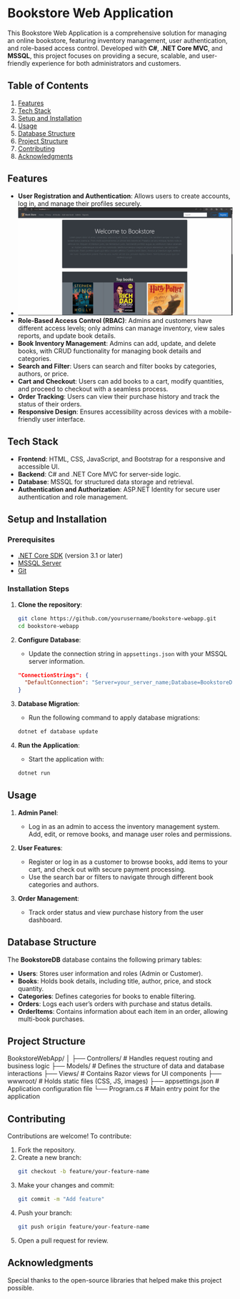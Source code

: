 # Bookstore Web Application

This Bookstore Web Application is a comprehensive solution for managing an online bookstore, featuring inventory management, user authentication, and role-based access control. Developed with **C#**, **.NET Core MVC**, and **MSSQL**, this project focuses on providing a secure, scalable, and user-friendly experience for both administrators and customers.

## Table of Contents

1. [Features](#features)
2. [Tech Stack](#tech-stack)
3. [Setup and Installation](#setup-and-installation)
4. [Usage](#usage)
5. [Database Structure](#database-structure)
6. [Project Structure](#project-structure)
7. [Contributing](#contributing)
8. [Acknowledgments](#acknowledgments)

## Features

- **User Registration and Authentication**: Allows users to create accounts, log in, and manage their profiles securely.
- ![GIF](https://github.com/sanksarraval/BookStore-WebApp/blob/main/wwwroot/images/User_Registration%26Authentication.gif)
- **Role-Based Access Control (RBAC)**: Admins and customers have different access levels; only admins can manage inventory, view sales reports, and update book details.
- **Book Inventory Management**: Admins can add, update, and delete books, with CRUD functionality for managing book details and categories.
- **Search and Filter**: Users can search and filter books by categories, authors, or price.
- **Cart and Checkout**: Users can add books to a cart, modify quantities, and proceed to checkout with a seamless process.
- **Order Tracking**: Users can view their purchase history and track the status of their orders.
- **Responsive Design**: Ensures accessibility across devices with a mobile-friendly user interface.

## Tech Stack

- **Frontend**: HTML, CSS, JavaScript, and Bootstrap for a responsive and accessible UI.
- **Backend**: C# and .NET Core MVC for server-side logic.
- **Database**: MSSQL for structured data storage and retrieval.
- **Authentication and Authorization**: ASP.NET Identity for secure user authentication and role management.

## Setup and Installation

### Prerequisites

- [.NET Core SDK](https://dotnet.microsoft.com/download) (version 3.1 or later)
- [MSSQL Server](https://www.microsoft.com/en-us/sql-server/sql-server-downloads)
- [Git](https://git-scm.com/)

### Installation Steps

1. **Clone the repository**:
    ```bash
    git clone https://github.com/yourusername/bookstore-webapp.git
    cd bookstore-webapp
    ```

2. **Configure Database**:
    - Update the connection string in `appsettings.json` with your MSSQL server information.
    ```json
    "ConnectionStrings": {
      "DefaultConnection": "Server=your_server_name;Database=BookstoreDB;User Id=your_user;Password=your_password;"
    }
    ```

3. **Database Migration**:
    - Run the following command to apply database migrations:
    ```bash
    dotnet ef database update
    ```

4. **Run the Application**:
    - Start the application with:
    ```bash
    dotnet run
    ```

## Usage

1. **Admin Panel**:
    - Log in as an admin to access the inventory management system. Add, edit, or remove books, and manage user roles and permissions.

2. **User Features**:
    - Register or log in as a customer to browse books, add items to your cart, and check out with secure payment processing.
    - Use the search bar or filters to navigate through different book categories and authors.

3. **Order Management**:
    - Track order status and view purchase history from the user dashboard.

## Database Structure

The **BookstoreDB** database contains the following primary tables:

- **Users**: Stores user information and roles (Admin or Customer).
- **Books**: Holds book details, including title, author, price, and stock quantity.
- **Categories**: Defines categories for books to enable filtering.
- **Orders**: Logs each user’s orders with purchase and status details.
- **OrderItems**: Contains information about each item in an order, allowing multi-book purchases.

## Project Structure
BookstoreWebApp/ │ ├── Controllers/ # Handles request routing and business logic ├── Models/ # Defines the structure of data and database interactions ├── Views/ # Contains Razor views for UI components ├── wwwroot/ # Holds static files (CSS, JS, images) ├── appsettings.json # Application configuration file └── Program.cs # Main entry point for the application


## Contributing

Contributions are welcome! To contribute:

1. Fork the repository.
2. Create a new branch:
    ```bash
    git checkout -b feature/your-feature-name
    ```
3. Make your changes and commit:
    ```bash
    git commit -m "Add feature"
    ```
4. Push your branch:
    ```bash
    git push origin feature/your-feature-name
    ```
5. Open a pull request for review.

## Acknowledgments

Special thanks to the open-source libraries that helped make this project possible.


